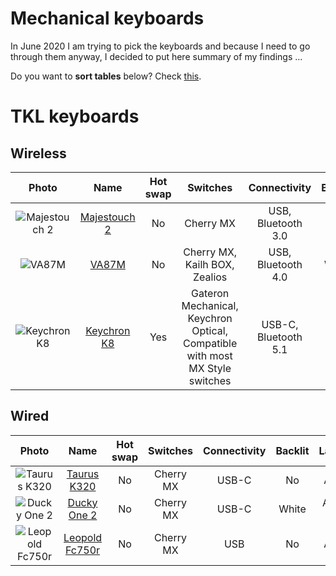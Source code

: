 # Mechanical keyboards

In June 2020 I am trying to pick the keyboards and because I need to go through them anyway, I decided to put here summary of my findings ...

Do you want to **sort tables** below? Check [this](https://stackoverflow.com/questions/42843288/is-there-any-way-to-make-markdown-tables-sortable).

# TKL keyboards

## Wireless
| Photo                        | Name                           | Hot swap | Switches                                                                     | Connectivity         | Backlit | Layout    | KRO |
| :--------------------------: | :----------------------------: | :------: | :---------------------------------------------------------------------------:| :------------------: | :-----: | :-------: | :-: |
| ![Majestouch 2][Majestouch2] | [Majestouch 2][Majestouch2Web] | No       | Cherry MX                                                                    | USB, Bluetooth 3.0   | No      | ANSI      | NK  |
| ![VA87M][VA87M]              | [VA87M][VA87MWeb]              | No       | Cherry MX, Kailh BOX, Zealios                                                | USB, Bluetooth 4.0   | White   | ANSI, ISO | NK  |
| ![Keychron K8][KeychronK8]   | [Keychron K8][KeychronK8Web]   | Yes      | Gateron Mechanical, Keychron Optical, Compatible with most MX Style switches | USB-C, Bluetooth 5.1 | RGB     | ANSI      | NK  |


## Wired
| Photo                            | Name                               | Hot swap | Switches  | Connectivity | Backlit | Layout    | KRO |
| :------------------------------: | :--------------------------------: | :------: | :-------: | :----------: | :-----: | :-------: | :-: |
| ![Taurus K320][TaurusK320]       | [Taurus K320][TaurusK320Web]       | No       | Cherry MX | USB-C        | No      | ANSI      | NK  |
| ![Ducky One 2][DuckyOne2]        | [Ducky One 2][DuckyOne2Web]        | No       | Cherry MX | USB-C        | White   | ANSI, ISO | NK  |
| ![Leopold Fc750r][LeopoldFc750r] | [Leopold Fc750r][LeopoldFc750rWeb] | No       | Cherry MX | USB          | No      | ANSI      | 6K  |




[TaurusK320Web]: https://www.durgod.com/page9?_l=en&product_id=47
[Majestouch2Web]: https://www.diatec.co.jp/en/det.php?prod_c=2643
[VA87MWeb]: https://en.varmilo.com/keyboardproscenium/
[KeychronK8Web]: https://www.keychron.com/pages/keychron-k8-wireless-mechanical-keyboard
[DuckyOne2Web]: https://www.duckychannel.com.tw/en/Ducky-One2-White-LED-TKL
[LeopoldFc750rWeb]: https://www.harum.io/products/leopold-fc750r-pd-gray-blue?variant=17281372192819

[TaurusK320]: Images/TKL/TaurusK320.png
[Majestouch2]: Images/TKL/Majestouch2.jpg
[VA87M]: Images/TKL/VA87M.jpg
[KeychronK8]: Images/TKL/KeychronK8.jpeg
[DuckyOne2]: Images/TKL/DuckyOne2.png
[LeopoldFc750r]: Images/TKL/LeopoldFc750r.png